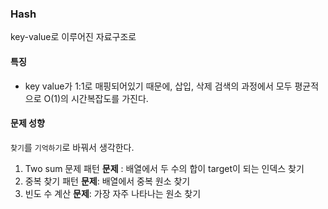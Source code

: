 ### Hash

key-value로 이루어진 자료구조로

#### 특징

- key value가 1:1로 매핑되어있기 때문에, 삽입, 삭제 검색의 과정에서 모두 평균적으로 O(1)의 시간복잡도를 가진다.

#### 문제 성향

`찾기`를 `기억하기`로 바꿔서 생각한다.

1. Two sum 문제 패턴
   **문제** : 배열에서 두 수의 합이 target이 되는 인덱스 찾기
2. 중복 찾기 패턴
   **문제**: 배열에서 중복 원소 찾기
3. 빈도 수 계산
   **문제**: 가장 자주 나타나는 원소 찾기
